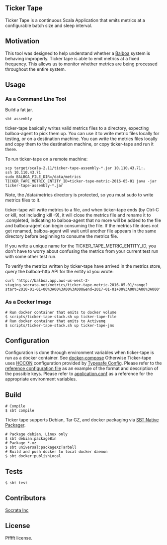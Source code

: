 ## Ticker Tape

Ticker Tape is a continuous Scala Application that emits metrics at a
configurable batch size and sleep interval.

## Motivation

This tool was designed to help understand whether a
[Balboa](https://github.com/socrata-platform/balboa) system is behaving
improperly.  Ticker tape is able to emit metrics at a fixed frequency.  This
allows us to monitor whether metrics are being processed throughout the entire
system.

## Usage

### As a Command Line Tool

Build a fat jar.

```
sbt assembly
```

ticker-tape basically writes valid metrics files to a directory, expecting
balboa-agent to pick them up. You can use it to write metric files locally for
testing, or on a destination machine. You can write the metrics files locally
and copy them to the destination machine, or copy ticker-tape and run it there.

To run ticker-tape on a remote machine:

```
scp target/scala-2.11/ticker-tape-assembly-*.jar 10.110.43.71:.
ssh 10.110.43.71
sudo BALBOA_FILE_DIR=/data/metrics TICKER_TAPE_METRIC_ENTITY_ID=ticker-tape-metric-2016-05-01 java -jar ticker-tape-assembly-*.jar
```

Note, the /data/metrics directory is protected, so you must sudo to write
metrics files to it.

ticker-tape will write metrics to a file, and when ticker-tape ends (by Ctrl-C
or kill, not including kill -9), it will close the metrics file and rename it
to .completed, indicating to balboa-agent that no more will be added to the
file and balboa-agent can begin consuming the file. If the metrics file does
not get renamed, balboa-agent will wait until another file appears in the same
directory before beginning to consume the metrics file.

If you write a unique name for the TICKER_TAPE_METRIC_ENTITY_ID, you don't have
to worry about confusing the metrics from your current test run with some other
test run.

To verify the metrics written by ticker-tape have arrived in the metrics store,
query the balboa-http API for the entity id you wrote:

```
curl 'http://balboa.app.aws-us-west-2-staging.socrata.net/metrics/ticker-tape-metric-2016-05-01/range?start=2010-01-01+00%3A00%3A00%3A000&end=2017-01-01+00%3A00%3A00%3A000'
```

### As a Docker Image

```
# Run docker container that emits to docker volume
$ scripts/ticker-tape-stack.sh up ticker-tape-file
# Run docker container that emits to Activemq
$ scripts/ticker-tape-stack.sh up ticker-tape-jms
```

## Configuration

Configuration is done through environment variables when ticker-tape is run as
a docker container.  See [docker-compose](docker-compose.yml) Otherwise
Ticker-tape uses
[HOCON](https://github.com/typesafehub/config/blob/master/HOCON.md)
configuration provided by [Typesafe
Config](https://github.com/typesafehub/config).  Please refer to the [reference
configuration file](src/main/resources/reference.conf) as an example of the
format and description of the possible keys.  Please refer to
[application.conf](src/main/resources/application.conf) as a reference for the
appropriate environment variables.

## Build

```
# Compile
$ sbt compile
```

Ticker tape supports Debian, Tar GZ, and docker packaging via [SBT Native
Packager](http://www.scala-sbt.org/sbt-native-packager/).

```
# Package debian, Linux only
$ sbt debian:packageBin
# Package *.xz
$ sbt universal:packageXzTarball
# Build and push docker to local docker daemon
$ sbt docker:publishLocal
```

## Tests

```
$ sbt test
```

## Contributors

[Socrata Inc](www.socrata.com)

## License

Pfffft license.

